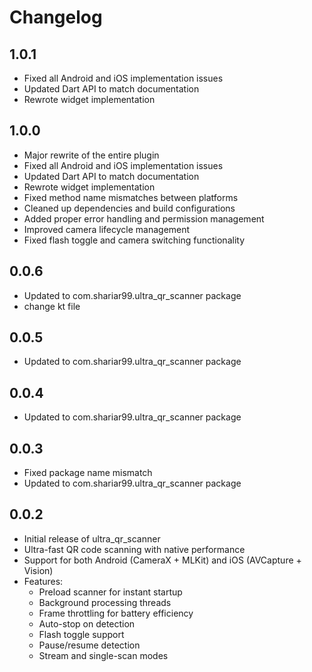 # Changelog

## 1.0.1
* Fixed all Android and iOS implementation issues
* Updated Dart API to match documentation
* Rewrote widget implementation
## 1.0.0
* Major rewrite of the entire plugin
* Fixed all Android and iOS implementation issues
* Updated Dart API to match documentation
* Rewrote widget implementation
* Fixed method name mismatches between platforms
* Cleaned up dependencies and build configurations
* Added proper error handling and permission management
* Improved camera lifecycle management
* Fixed flash toggle and camera switching functionality

## 0.0.6
* Updated to com.shariar99.ultra_qr_scanner package
* change kt file

## 0.0.5
* Updated to com.shariar99.ultra_qr_scanner package

## 0.0.4
* Updated to com.shariar99.ultra_qr_scanner package

## 0.0.3
* Fixed package name mismatch
* Updated to com.shariar99.ultra_qr_scanner package

## 0.0.2
* Initial release of ultra_qr_scanner
* Ultra-fast QR code scanning with native performance
* Support for both Android (CameraX + MLKit) and iOS (AVCapture + Vision)
* Features:
    - Preload scanner for instant startup
    - Background processing threads
    - Frame throttling for battery efficiency
    - Auto-stop on detection
    - Flash toggle support
    - Pause/resume detection
    - Stream and single-scan modes